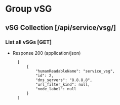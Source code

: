 # Group vSG

## vSG Collection [/api/service/vsg/]

### List all vSGs [GET]

+ Response 200 (application/json)

        [
            {
                "humanReadableName": "service_vsg",
                "id": 2,
                "dns_servers": "8.8.8.8",
                "url_filter_kind": null,
                "node_label": null
            }
        ]